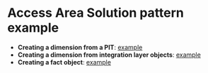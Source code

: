 # Access Area Solution pattern example

* **Creating a dimension from a PIT**: [example](creating-a-dimension-from-a-pit.md)
* **Creating a dimension from integration layer objects**: [example](creating-a-dimension-from-integration-layer-objects.md)
* **Creating a fact object**: [example](creating-a-fact-object.md)
